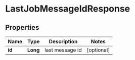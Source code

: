 
# LastJobMessageIdResponse

## Properties
Name | Type | Description | Notes
------------ | ------------- | ------------- | -------------
**id** | **Long** | last message id |  [optional]



